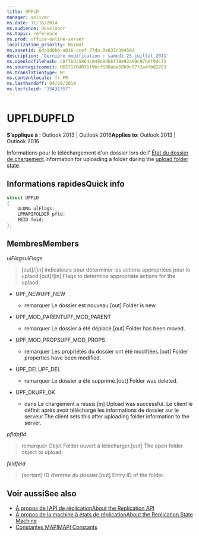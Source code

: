 ```yaml
---
title: UPFLD
manager: soliver
ms.date: 11/16/2014
ms.audience: Developer
ms.topic: reference
ms.prod: office-online-server
localization_priority: Normal
ms.assetid: 6da9d6b6-a016-ccef-77da-3e037c30450d
description: 'Derniére modification : samedi 23 juillet 2011'
ms.openlocfilehash: c8f7bdc5864c049d8db6f38e92a69c97b6f9dc73
ms.sourcegitcommit: 8657170d071f9bcf680aba50b9c07f2a4fb82283
ms.translationtype: MT
ms.contentlocale: fr-FR
ms.lasthandoff: 04/28/2019
ms.locfileid: "33431357"
---
```

# <a name="upfld"></a><span data-ttu-id="70cb0-103">UPFLD</span><span class="sxs-lookup"><span data-stu-id="70cb0-103">UPFLD</span></span>

<span data-ttu-id="70cb0-104">**S’applique à** : Outlook 2013 | Outlook 2016</span><span class="sxs-lookup"><span data-stu-id="70cb0-104">**Applies to**: Outlook 2013 | Outlook 2016</span></span> 
  
<span data-ttu-id="70cb0-105">Informations pour le téléchargement d'un dossier lors de l' [État du dossier de chargement](upload-folder-state.md).</span><span class="sxs-lookup"><span data-stu-id="70cb0-105">Information for uploading a folder during the [upload folder state](upload-folder-state.md).</span></span>
  
## <a name="quick-info"></a><span data-ttu-id="70cb0-106">Informations rapides</span><span class="sxs-lookup"><span data-stu-id="70cb0-106">Quick info</span></span>

```cpp
struct UPFLD 
{ 
    ULONG ulFlags; 
    LPMAPIFOLDER pfld; 
    FEID feid; 
}; 

```

## <a name="members"></a><span data-ttu-id="70cb0-107">Membres</span><span class="sxs-lookup"><span data-stu-id="70cb0-107">Members</span></span>

<span data-ttu-id="70cb0-108">_ulFlags_</span><span class="sxs-lookup"><span data-stu-id="70cb0-108">_ulFlags_</span></span>
  
>  <span data-ttu-id="70cb0-109">[out]/[in] indicateurs pour déterminer les actions appropriées pour le uplaod.</span><span class="sxs-lookup"><span data-stu-id="70cb0-109">[out]/[in] Flags to determine appropriate actions for the uplaod.</span></span> 
    
  - <span data-ttu-id="70cb0-110">UPF_NEW</span><span class="sxs-lookup"><span data-stu-id="70cb0-110">UPF_NEW</span></span>
    
    - <span data-ttu-id="70cb0-111">remarquer Le dossier est nouveau.</span><span class="sxs-lookup"><span data-stu-id="70cb0-111">[out] Folder is new.</span></span>
    
  - <span data-ttu-id="70cb0-112">UPF_MOD_PARENT</span><span class="sxs-lookup"><span data-stu-id="70cb0-112">UPF_MOD_PARENT</span></span>
    
    - <span data-ttu-id="70cb0-113">remarquer Le dossier a été déplacé.</span><span class="sxs-lookup"><span data-stu-id="70cb0-113">[out] Folder has been moved.</span></span>
    
  - <span data-ttu-id="70cb0-114">UPF_MOD_PROPS</span><span class="sxs-lookup"><span data-stu-id="70cb0-114">UPF_MOD_PROPS</span></span>
    
    - <span data-ttu-id="70cb0-115">remarquer Les propriétés du dossier ont été modifiées.</span><span class="sxs-lookup"><span data-stu-id="70cb0-115">[out] Folder properties have been modified.</span></span>
    
  - <span data-ttu-id="70cb0-116">UPF_DEL</span><span class="sxs-lookup"><span data-stu-id="70cb0-116">UPF_DEL</span></span>
    
    - <span data-ttu-id="70cb0-117">remarquer Le dossier a été supprimé.</span><span class="sxs-lookup"><span data-stu-id="70cb0-117">[out] Folder was deleted.</span></span>
    
  - <span data-ttu-id="70cb0-118">UPF_OK</span><span class="sxs-lookup"><span data-stu-id="70cb0-118">UPF_OK</span></span>
    
    - <span data-ttu-id="70cb0-119">dans Le chargement a réussi.</span><span class="sxs-lookup"><span data-stu-id="70cb0-119">[in] Upload was successful.</span></span> <span data-ttu-id="70cb0-120">Le client le définit après avoir téléchargé les informations de dossier sur le serveur.</span><span class="sxs-lookup"><span data-stu-id="70cb0-120">The client sets this after uploading folder information to the server.</span></span>
    
<span data-ttu-id="70cb0-121">_pfld_</span><span class="sxs-lookup"><span data-stu-id="70cb0-121">_pfld_</span></span>
  
> <span data-ttu-id="70cb0-122">remarquer Objet Folder ouvert à télécharger.</span><span class="sxs-lookup"><span data-stu-id="70cb0-122">[out] The open folder object to upload.</span></span>
    
<span data-ttu-id="70cb0-123">_feid_</span><span class="sxs-lookup"><span data-stu-id="70cb0-123">_feid_</span></span>
  
> <span data-ttu-id="70cb0-124">[sortant] ID d’entrée du dossier.</span><span class="sxs-lookup"><span data-stu-id="70cb0-124">[out] Entry ID of the folder.</span></span>
    
## <a name="see-also"></a><span data-ttu-id="70cb0-125">Voir aussi</span><span class="sxs-lookup"><span data-stu-id="70cb0-125">See also</span></span>

- [<span data-ttu-id="70cb0-126">À propos de l’API de réplication</span><span class="sxs-lookup"><span data-stu-id="70cb0-126">About the Replication API</span></span>](about-the-replication-api.md) 
- [<span data-ttu-id="70cb0-127">À propos de la machine à états de réplication</span><span class="sxs-lookup"><span data-stu-id="70cb0-127">About the Replication State Machine</span></span>](about-the-replication-state-machine.md)
- [<span data-ttu-id="70cb0-128">Constantes MAPI</span><span class="sxs-lookup"><span data-stu-id="70cb0-128">MAPI Constants</span></span>](mapi-constants.md)

